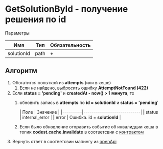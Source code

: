 # GetSolutionById - получение решения по id

Параметры

| Имя        | Тип  | Обязательность |
|------------|------|----------------|
| solutionId | path | +              |

## Алгоритм
1. Обогатится попыткой из **attempts** (или в кеше)
   1. Если не найдено, выбросить ошибку **AttemptNotFound (422)**
2. Если **status = 'pending'** и **createdAt - now() > 1 минута**, то
   1. обновить запись в **attempts** по **id = solutionId**  и **status = 'pending'**

      | Поле     | Значение                    |
          |----------|-----------------------------|
      | status   | internal_error              |
      | error    | Ошибка. id = **solutionId** |
   2. Если было обновление отправить событие об инвалидции кеша в топик **codest.cache.invalidate** в cоответсвии с [контрактом](../events/CacheInvalidateEvent.md)
4. Вернуть ответ в соответсвии мапингу из [openApi](codest-api-openapi.yaml)